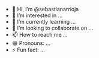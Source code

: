 - 👋 Hi, I’m @sebastianarrioja
- 👀 I’m interested in ...
- 🌱 I’m currently learning ...
- 💞️ I’m looking to collaborate on ...
- 📫 How to reach me ...
- 😄 Pronouns: ...
- ⚡ Fun fact: ...

<!---
sebastianarrioja/sebastianarrioja is a ✨ special ✨ repository because its `README.md` (this file) appears on your GitHub profile.
You can click the Preview link to take a look at your changes.
--->
